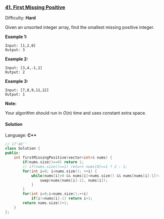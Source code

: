 ### [41\. First Missing Positive](https://leetcode.com/problems/first-missing-positive/)

Difficulty: **Hard**


Given an unsorted integer array, find the smallest missing positive integer.

**Example 1:**

```
Input: [1,2,0]
Output: 3
```

**Example 2:**

```
Input: [3,4,-1,1]
Output: 2
```

**Example 3:**

```
Input: [7,8,9,11,12]
Output: 1
```

**Note:**

Your algorithm should run in _O_(_n_) time and uses constant extra space.


#### Solution

Language: **C++**

```c++
// 17'40''
class Solution {
public:
    int firstMissingPositive(vector<int>& nums) {
        if(nums.size()==0) return 1;
        // if(nums.size()==1) return nums[0]==1 ? 2 : 1;
        for(int i=0; i<nums.size(); ++i) {
            while(nums[i]>0 && nums[i]<nums.size() && nums[nums[i]-1]!=nums[i] ) {
                swap(nums[nums[i]-1], nums[i]);
            }
        }
        for(int i=0;i<nums.size();++i)
            if(i!=nums[i]-1) return i+1;
        return nums.size()+1;
    }
};
```